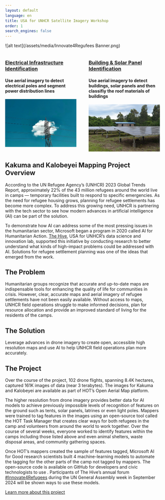 ```yaml
---
layout: default
language: en
title: USA for UNHCR Satellite Imagery Workshop
order: 1
search_engines: false
---
```


![alt text](/assets/media/Innovate4Regufees Banner.png)
<div style="display: flex; justify-content: space-between;">

  <div style="flex: 1; margin-right: 20px;">
    <h3><a href="https://github.com/USAFORUNHCRhive/turkana-grid-mapping">Electrical Infrastructure Identification</a></h3>
    <h4>Use aerial imagery to detect electrical poles and segment power distribution lines</h4>
    <img src="assets/media/electricalpole.jpg" alt="electrical mapping image" style="width:100%;">
  </div>

  <div style="flex: 1; margin-left: 20px;">
    <h3><a href="https://github.com/USAFORUNHCRhive/turkana-camp-roof-mapping">Building & Solar Panel Identification</a></h3>
    <h4>Use aerial imagery to detect buildings, solar panels and then classifiy the roof materials of buildings</h4>
    <img src="assets/media/solar.jpg" alt="roof mapping image" style="width:101.4%;">
  </div>

</div>

## Kakuma and Kalobeyei Mapping Project Overview
According to the UN Refugee Agency’s (UNHCR) 2023 Global Trends Report, approximately 22% of the 43 million refugees around the world live in camps — temporary facilities built to respond to specific emergencies. As the need for refugee housing grows, planning for refugee settlements has become more complex. To address this growing need, UNHCR is partnering with the tech sector to see how modern advances in artificial intelligence (AI) can be part of the solution.

To demonstrate how AI can address some of the most pressing issues in the humanitarian sector, Microsoft began a program in 2020 called AI for Humanitarian Action. [The Hive](https://github.com/USAFORUNHCRhive), USA for UNHCR’s data science and innovation lab, supported this initiative by conducting research to better understand what kinds of high-impact problems could be addressed with AI. Solutions for refugee settlement planning was one of the ideas that emerged from the work.

## The Problem
Humanitarian groups recognize that accurate and up-to-date maps are indispensable tools for enhancing the quality of life for communities in crisis. However, clear, accurate maps and aerial imagery of refugee settlements have not been easily available. Without access to maps, UNHCR field operations struggle to make informed decisions, plan for resource allocation and provide an improved standard of living for the residents of the camps.

## The Solution
Leverage advances in drone imagery to create open, accessible high resolution maps and use AI to help UNHCR field operations plan more accurately.

## The Project
Over the course of the project, 102 drone flights, spanning 8.4K hectares, captured 161K images of data (near 3 terabytes). The images for Kakuma and Kalobeyei are available as part of HOT’s Open Aerial Map platform.

The higher resolution from drone imagery provides better data for AI models to achieve previously impossible levels of recognition of features on the ground such as tents, solar panels, latrines or even light poles. Mappers were trained to tag features in the images using an open-source tool called the HOT Task Manager that creates clear ways for both refugees in the camp and volunteers from around the world to work together. Over the course of several weeks, everyone worked to identify features within the camps including those listed above and even animal shelters, waste disposal areas, and community gathering spaces.

Once HOT’s mappers created the sample of features tagged, Microsoft AI for Good research scientists built 4 machine-learning models to automate the tagging for the other parts of the camp not tagged by mappers. The open-source code is available on GitHub for developers and civic technologists to use . Participants of The Hive’s annual forum [#Innovate4Refugees](https://www.unrefugees.org/innovate4refugees/) during the UN General Assembly week in September 2024 will be shown ways to use these models.

[Learn more about this project](https://www.unrefugees.org/news/kakuma-and-kalobeyei-drone-imagery-and-machine-learning-for-better-planning-of-refugee-settlements/)
